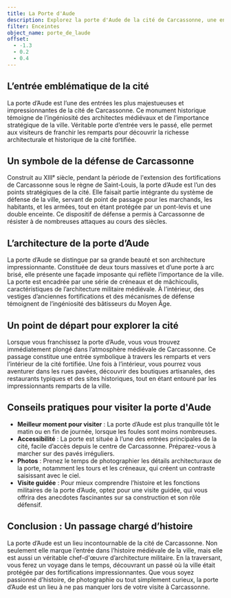 ```yaml
---
title: La Porte d'Aude
description: Explorez la porte d'Aude de la cité de Carcassonne, une entrée historique majestueuse de la ville médiévale. Découvrez son architecture impressionnante et son rôle stratégique dans la défense de la cité. Un passage incontournable pour toute visite à Carcassonne.
filter: Enceintes
object_name: porte_de_laude
offset:
  - -1.3
  - 0.2
  - 0.4
---
```


## L’entrée emblématique de la cité
La porte d’Aude est l’une des entrées les plus majestueuses et impressionnantes de la cité de Carcassonne. Ce monument historique témoigne de l’ingéniosité des architectes médiévaux et de l’importance stratégique de la ville. Véritable porte d’entrée vers le passé, elle permet aux visiteurs de franchir les remparts pour découvrir la richesse architecturale et historique de la cité fortifiée.

## Un symbole de la défense de Carcassonne
Construit au XIIIᵉ siècle, pendant la période de l'extension des fortifications de Carcassonne sous le règne de Saint-Louis, la porte d’Aude est l’un des points stratégiques de la cité. Elle faisait partie intégrante du système de défense de la ville, servant de point de passage pour les marchands, les habitants, et les armées, tout en étant protégée par un pont-levis et une double enceinte. Ce dispositif de défense a permis à Carcassonne de résister à de nombreuses attaques au cours des siècles.

## L’architecture de la porte d’Aude
La porte d’Aude se distingue par sa grande beauté et son architecture impressionnante. Constituée de deux tours massives et d’une porte à arc brisé, elle présente une façade imposante qui reflète l’importance de la ville. La porte est encadrée par une série de créneaux et de mâchicoulis, caractéristiques de l’architecture militaire médiévale. À l’intérieur, des vestiges d’anciennes fortifications et des mécanismes de défense témoignent de l’ingéniosité des bâtisseurs du Moyen Âge.

## Un point de départ pour explorer la cité
Lorsque vous franchissez la porte d’Aude, vous vous trouvez immédiatement plongé dans l’atmosphère médiévale de Carcassonne. Ce passage constitue une entrée symbolique à travers les remparts et vers l’intérieur de la cité fortifiée. Une fois à l’intérieur, vous pourrez vous aventurer dans les rues pavées, découvrir des boutiques artisanales, des restaurants typiques et des sites historiques, tout en étant entouré par les impressionnants remparts de la ville.

## Conseils pratiques pour visiter la porte d'Aude
- **Meilleur moment pour visiter** : La porte d’Aude est plus tranquille tôt le matin ou en fin de journée, lorsque les foules sont moins nombreuses.
- **Accessibilité** : La porte est située à l’une des entrées principales de la cité, facile d’accès depuis le centre de Carcassonne. Préparez-vous à marcher sur des pavés irréguliers.
- **Photos** : Prenez le temps de photographier les détails architecturaux de la porte, notamment les tours et les créneaux, qui créent un contraste saisissant avec le ciel.
- **Visite guidée** : Pour mieux comprendre l’histoire et les fonctions militaires de la porte d’Aude, optez pour une visite guidée, qui vous offrira des anecdotes fascinantes sur sa construction et son rôle défensif.

## Conclusion : Un passage chargé d’histoire
La porte d’Aude est un lieu incontournable de la cité de Carcassonne. Non seulement elle marque l’entrée dans l’histoire médiévale de la ville, mais elle est aussi un véritable chef-d'œuvre d’architecture militaire. En la traversant, vous ferez un voyage dans le temps, découvrant un passé où la ville était protégée par des fortifications impressionnantes. Que vous soyez passionné d’histoire, de photographie ou tout simplement curieux, la porte d’Aude est un lieu à ne pas manquer lors de votre visite à Carcassonne.
